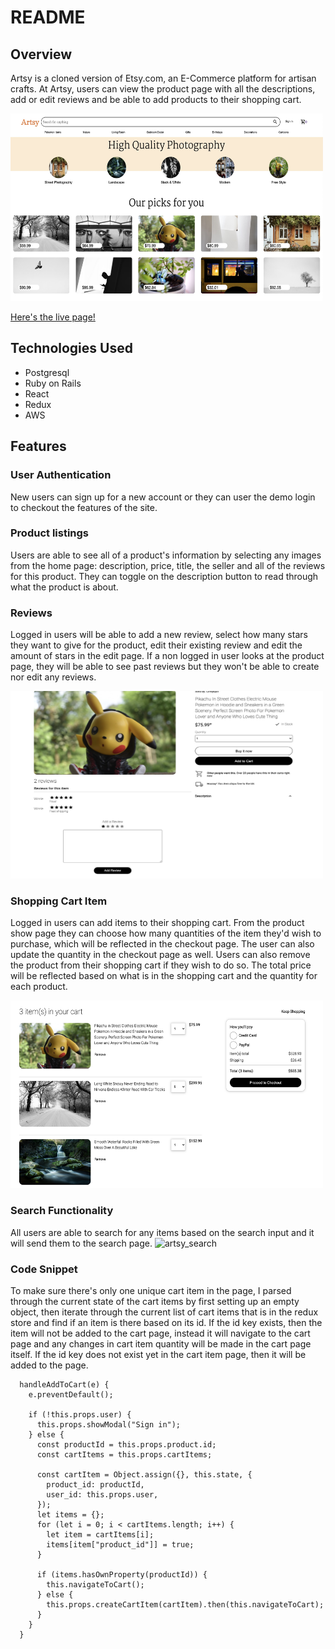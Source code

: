 # README

## **Overview**

Artsy is a cloned version of Etsy.com, an E-Commerce platform for artisan crafts. At Artsy, users can view the product page with all the descriptions, add or edit reviews and be able to add products to their shopping cart.

<img src="https://github.com/WinnieNg3210/Artsy/blob/main/Splash.jpg?raw=true" style="height: 300px; width:500px;">

[Here's the live page!](https://artsyyapp.herokuapp.com/)

## **Technologies Used**

- Postgresql
- Ruby on Rails
- React
- Redux
- AWS

## **Features**

### User Authentication

New users can sign up for a new account or they can user the demo login to checkout the features of the site.

### Product listings

Users are able to see all of a product's information by selecting any images from the home page: description, price, title, the seller and all of the reviews for this product. They can toggle on the description button to read through what the product is about.

### Reviews

Logged in users will be able to add a new review, select how many stars they want to give for the product, edit their existing review and edit the amount of stars in the edit page. If a non logged in user looks at the product page, they will be able to see past reviews but they won't be able to create nor edit any reviews.

<img src="https://github.com/WinnieNg3210/Artsy/blob/main/Reviews.jpg?raw=true" style="height: 300px; width:500px;">

### Shopping Cart Item

Logged in users can add items to their shopping cart. From the product show page they can choose how many quantities of the item they'd wish to purchase, which will be reflected in the checkout page. The user can also update the quantity in the checkout page as well. Users can also remove the product from their shopping cart if they wish to do so. The total price will be reflected based on what is in the shopping cart and the quantity for each product.

<img src="https://github.com/WinnieNg3210/Artsy/blob/main/ShoppingCart.jpg?raw=true" style="height: 300px; width:500px;">

### Search Functionality

All users are able to search for any items based on the search input and it will send them to the search page.
![artsy_search](https://user-images.githubusercontent.com/32966351/136874672-2c2be39e-8a95-4175-a909-878860c7879a.gif)

### Code Snippet
To make sure there's only one unique cart item in the page, I parsed through the current state of the cart items by first setting up an empty object, then iterate through the current list of cart items that is in the redux store and find if an item is there based on its id. If the id key exists, then the item will not be added to the cart page, instead it will navigate to the cart page and any changes in cart item quantity will be made in the cart page itself. If the id key does not exist yet in the cart item page, then it will be added to the page.

```...javascript
  handleAddToCart(e) {
    e.preventDefault();

    if (!this.props.user) {
      this.props.showModal("Sign in");
    } else {
      const productId = this.props.product.id;
      const cartItems = this.props.cartItems;

      const cartItem = Object.assign({}, this.state, {
        product_id: productId,
        user_id: this.props.user,
      });
      let items = {};
      for (let i = 0; i < cartItems.length; i++) {
        let item = cartItems[i];
        items[item["product_id"]] = true;
      }

      if (items.hasOwnProperty(productId)) {
        this.navigateToCart();
      } else {
        this.props.createCartItem(cartItem).then(this.navigateToCart);
      }
    }
  }
```
